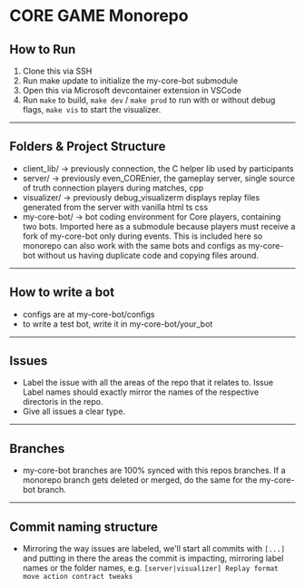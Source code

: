 # CORE GAME Monorepo

## How to Run

1. Clone this via SSH
2. Run make update to initialize the my-core-bot submodule
3. Open this via Microsoft devcontainer extension in VSCode
4. Run `make` to build, `make dev` / `make prod` to run with or without debug flags, `make vis` to start the visualizer.

---

## Folders & Project Structure

- client_lib/ -> previously connection, the C helper lib used by participants
- server/ -> previously even_COREnier, the gameplay server, single source of truth connection players during matches, cpp
- visualizer/ -> previously debug_visualizerm displays replay files generated from the server with vanilla html ts css
- my-core-bot/ -> bot coding environment for Core players, containing two bots. Imported here as a submodule because players must receive a fork of my-core-bot only during events. This is included here so monorepo can also work with the same bots and configs as my-core-bot without us having duplicate code and copying files around.

---

## How to write a bot

- configs are at my-core-bot/configs
- to write a test bot, write it in my-core-bot/your_bot

---

## Issues

- Label the issue with all the areas of the repo that it relates to. Issue Label names should exactly mirror the names of the respective directoris in the repo.
- Give all issues a clear type.

--- 

## Branches

- my-core-bot branches are 100% synced with this repos branches. If a monorepo branch gets deleted or merged, do the same for the my-core-bot branch.

---

## Commit naming structure

- Mirroring the way issues are labeled, we'll start all commits with `[...]` and putting in there the areas the commit is impacting, mirroring label names or the folder names, e.g. `[server|visualizer] Replay format move action contract tweaks`

